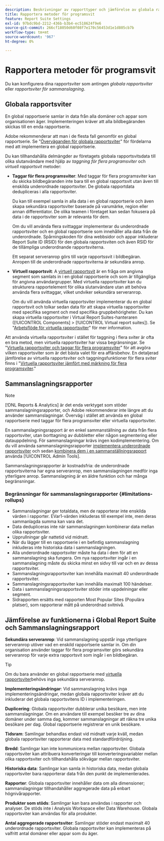 ```yaml
---
description: Beskrivningar av rapporttyper och jämförelse av globala rapportsviter och sammanfattningsrapportsviter.
title: Rapportera metoder för programsvit
feature: Report Suite Settings
exl-id: 97bdc9bd-2212-436b-b3b4-ec518624f9e6
source-git-commit: 266cf18050d60f08f7e170c56453d1e1d805cb7b
workflow-type: tm+mt
source-wordcount: '967'
ht-degree: 0%

---
```


# Rapportera metoder för programsvit

<!-- change filename since page name changed? -->

Du kan konfigurera dina rapportsviter som antingen *globala rapportsviter* eller *rapportsviter för sammanslagning*.

## Globala rapportsviter

En global rapportserie samlar in data från alla domäner och appar som organisationen äger. Implementeringen kräver att alla bildbegäranden skickas till en enda rapportserie.

Adobe rekommenderar att man i de flesta fall genomför en global rapportserie. Se &quot;[Överväganden för globala rapportsviter](https://experienceleague.adobe.com/docs/analytics/implementation/prepare/global-rs.html)&quot; för fördelarna med att implementera en global rapportserie.

Du kan tillhandahålla delmängder av företagets globala rapportsvitsdata till olika slutanvändare med hjälp av *taggning för flera programsviter* och *virtuell rapportsvit* metoder:

* **Taggar för flera programsviter**: Med taggar för flera programsviter kan du skicka bildbegäranden inte bara till en global rapportsvit utan även till enskilda underordnade rapportsviter. De globala rapportdata dedupliceras i alla rapportsviter.

  Du kan till exempel samla in alla data i en global rapportserie och även skapa sekundära rapportsviter baserade på varumärke, region eller annan differentiator. De olika teamen i företaget kan sedan fokusera på data i de rapportsviter som är relevanta för dem.

  Om du vill använda flera svittaggar implementerar du underordnade rapportsviter och en global rapportserie som innehåller alla data från de underordnade. Spårningskoden för dina webbsidor och appar inkluderar Report Suite ID (RSID) för den globala rapportsviten och även RSID för de tillämpliga underordnande rapportsviterna.<!-- Wording/be more specific? And include any links? -->

  Ett separat serveranrop görs till varje rapportssvit i bildbegäran. Anropen till de underordnade rapportsviterna är sekundära anrop.

* **Virtuell rapportsvit**: A [virtuell rapportsvit](/help/components/vrs/vrs-about.md) är en fråga om angivna segment som samlats in i en global rapportserie och som är tillgängliga för angivna användargrupper. Med virtuella rapportsviter kan du strukturera rapportelement för olika slutanvändare utan att behöva använda flera svittaggar, vilket undviker sekundära serveranrop.

  Om du vill använda virtuella rapportsviter implementerar du en global rapportsvit och tolkar sedan data för att skapa virtuella rapportsviter med specifika segment och med specifika gruppbehörigheter. Du kan skapa virtuella rapportsviter i Virtual Report Suites-hanteraren ([!UICONTROL Components] > [!UICONTROL Virtual report suites]). Se &quot;[Arbetsflöde för virtuella rapportsviter](/help/components/vrs/c-workflow-vrs/vrs-workflow.md)&quot; för mer information.

Att använda virtuella rapportsviter i stället för taggning i flera sviter är ofta en bra metod, men virtuella rapportsviter har vissa begränsningar. Se &quot;[Virtuella rapportsviter och taggar för flera programsviter](/help/components/vrs/vrs-considerations.md)&quot; för att avgöra vilken rapportsviter som är det bästa valet för era affärsbehov. En detaljerad jämförelse av virtuella rapportsviter och taggningsfunktioner för flera sviter finns i &quot;[Virtuella rapportsviter jämfört med märkning för flera programsviter](/help/components/vrs/vrs-about.md#section_317E4D21CCD74BC38166D2F57D214F78).&quot;

## Sammanslagningsrapporter

>[!NOTE]
>
>[!DNL Reports & Analytics] är det enda verktyget som stöder sammanslagningsrapporter, och Adobe rekommenderar inte längre att du använder sammanslagningar. Överväg i stället att använda en global rapportserie med taggar för flera programsviter eller virtuella rapportsviter.

En sammanslagningsrapport är en enkel sammanställning av data från flera rapportsviter, utan borttagning av dubbletter eller någon segmentering eller datauppdelning. För sammanslagningar krävs ingen kodimplementering. Om du vill använda sammanslagningsrapporter [implementera underordnade rapportsviter](/help/admin/admin/c-manage-report-suites/c-new-report-suite/t-create-a-report-suite.md) och sedan [kombinera dem i en sammanställningsrapport](/help/admin/admin/c-manage-report-suites/c-new-report-suite/t-rollups.md) använda [!UICONTROL Admin Tools].

Sammanslagningsrapporter är kostnadsfria: de underordnade rapportsviterna har egna serveranrop, men sammanslagningen medför inga ytterligare anrop. Sammanslagning är en äldre funktion och har många begränsningar.

### Begränsningar för sammanslagningsrapporter {#limitations-rollups}

* Sammanslagningar ger totaldata, men de rapporterar inte enskilda värden i rapporter. EVar1-värden inkluderas till exempel inte, men deras sammanlagda summa kan vara det.
* Data dedupliceras inte när sammanslagningen kombinerar data mellan olika rapportsviter.
* Upprullningar går nattetid vid midnatt.
* När du lägger till en rapportserie i en befintlig sammanslagning inkluderas inte historiska data i sammanslagningen.
* Alla underordnade rapportsviter måste ha data i dem för att en sammanslagning ska fungera. Om nya rapportsviter ingår i en sammanslagning måste du skicka minst en sidvy till var och en av dessa rapportsviter.
* Sammanslagningsrapportsviter kan innehålla maximalt 40 underordnade rapportsviter.
* Sammanslagningsrapportsviter kan innehålla maximalt 100 händelser.
* Data i sammanslagningsrapportsviter stöder inte uppdelningar eller segment.
* Sidrapporten ersätts med rapporten Most Popular Sites (Populära platser), som rapporterar mått på underordnad svitnivå.

## Jämförelse av funktionerna i Global Report Suite och Sammanslagningsrapport

**Sekundära serveranrop**: Vid sammanslagning uppstår inga ytterligare serveranrop utöver vad en enskild rapportserie samlar in. Om din organisation använder taggar för flera programsviter görs sekundära serveranrop för varje extra rapportsvit som ingår i en bildbegäran.

>[!TIP]
>
>Om du bara använder en global rapportserie med [virtuella rapportsviter](/help/components/vrs/vrs-considerations.md)behövs inga sekundära serveranrop.

**Implementeringsändringar**: Vid sammanslagning krävs inga implementeringsändringar, medan globala rapportsviter kräver att du inkluderar det globala rapportsvitens ID i implementeringen.

**Duplicering**: Globala rapportsviter dubblerar unika besökare, men inte sammanslagningar. Om en användare till exempel besöker tre av dina domäner under samma dag, kommer sammanslagningar att räkna tre unika besökare per dag. Global rapportserie registrerar en unik besökare.

**Tidsram**: Samlingar behandlas endast vid midnatt varje kväll, medan globala rapportsviter rapporterar data med standardfördröjning.

**Bredd**: Samlingar kan inte kommunicera mellan rapportsviter. Globala rapportsviter kan attribuera konverteringar till konverteringsvariabler mellan olika rapportsviter och tillhandahålla sökvägar mellan rapportsviter.

**Historiska data**: Samlingar kan samla in historiska data, medan globala rapportsviter bara rapporterar data från den punkt de implementerades.

**Rapporter**: Globala rapportsviter innehåller data om alla dimensioner; sammanslagningar tillhandahåller aggregerade data på enbart högnivårapporter.

**Produkter som stöds**: Samlingar kan bara användas i rapporter och analyser. De stöds inte i Analysis Workspace eller Data Warehouse. Globala rapportsviter kan användas för alla produkter.

**Antal aggregerade rapportsviter**: Samlingar stöder endast maximalt 40 underordnade rapportsviter. Globala rapportsviter kan implementeras på valfritt antal domäner eller appar som du äger.

